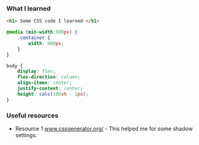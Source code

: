 ### What I learned

```html
<h1> Some CSS code I learned </h1>
```

```css
@media (min-width:500px) {
    .container {
        width: 400px;
    }
}

body {
    display: flex;
    flex-direction: column;
    align-items: center;
    justify-content: center;
    height: calc(100vh - 1px);
}

```


### Useful resources

- Resource 1 www.cssgenerator.org/ - This helped me for some shadow settings.
